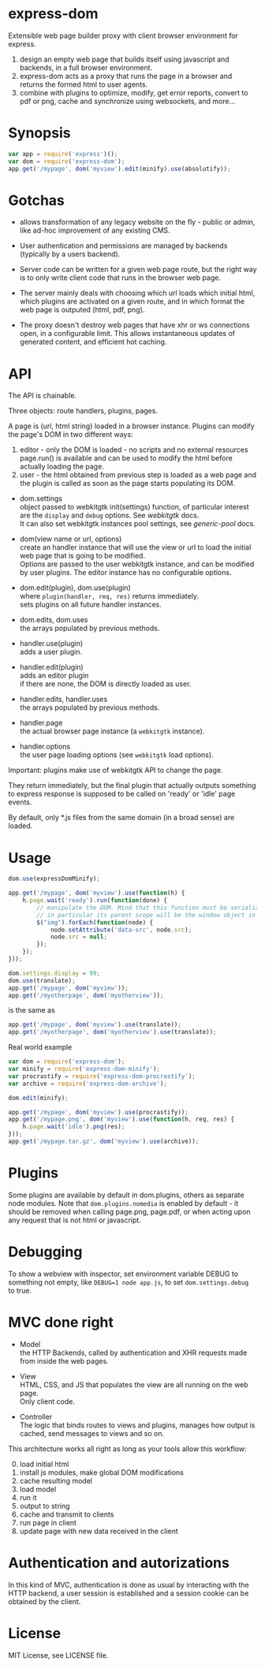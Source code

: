 express-dom
===========

Extensible web page builder proxy with client browser environment for express.

1. design an empty web page that builds itself using javascript and backends,
   in a full browser environment.
2. express-dom acts as a proxy that runs the page in a browser and returns
   the formed html to user agents.
3. combine with plugins to optimize, modify, get error reports, convert to pdf
   or png, cache and synchronize using websockets, and more...


# Synopsis

```js
var app = require('express')();
var dom = require('express-dom');
app.get('/mypage', dom('myview').edit(minify).use(absolutify));
```

# Gotchas

* allows transformation of any legacy website on the fly - public or admin, like
ad-hoc improvement of any existing CMS.

* User authentication and permissions are managed by backends (typically by a
users backend).

* Server code can be written for a given web page route, but the right way is
to only write client code that runs in the browser web page.

* The server mainly deals with choosing which url loads which initial html, 
which plugins are activated on a given route, and in which format the web page
is outputed (html, pdf, png).

* The proxy doesn't destroy web pages that have xhr or ws connections open,
in a configurable limit. This allows instantaneous updates of generated content,
and efficient hot caching.


# API

The API is chainable.

Three objects: route handlers, plugins, pages.

A page is (url, html string) loaded in a browser instance.
Plugins can modify the page's DOM in two different ways:

1. editor - only the DOM is loaded - no scripts and no external resources
   page.run() is available and can be used to modify the html before actually
   loading the page.
2. user - the html obtained from previous step is loaded as a web page
   and the plugin is called as soon as the page starts populating its DOM.

* dom.settings  
  object passed to webkitgtk init(settings) function, of particular
  interest are the `display` and `debug` options. See *webkitgtk* docs.  
  It can also set webkitgtk instances pool settings, see *generic-pool* docs.

* dom(view name or url, options)  
  create an handler instance that will use the view or url to load the initial
  web page that is going to be modified.  
  Options are passed to the user webkitgtk instance, and can be modified by
  user plugins. The editor instance has no configurable options.

* dom.edit(plugin), dom.use(plugin)  
  where `plugin(handler, req, res)` returns immediately.  
  sets plugins on all future handler instances.

* dom.edits, dom.uses  
  the arrays populated by previous methods.

* handler.use(plugin)  
  adds a user plugin.

* handler.edit(plugin)  
  adds an editor plugin  
  if there are none, the DOM is directly loaded as user.

* handler.edits, handler.uses  
  the arrays populated by previous methods.

* handler.page  
  the actual browser page instance (a `webkitgtk` instance).

* handler.options  
  the user page loading options (see `webkitgtk` load options).

Important: plugins make use of webkitgtk API to change the page.

They return immediately, but the final plugin that actually outputs something
to express response is supposed to be called on 'ready' or 'idle' page events.

By default, only *.js files from the same domain (in a broad sense) are
loaded.


# Usage

```js
dom.use(expressDomMinify);

app.get('/mypage', dom('myview').use(function(h) {
	h.page.wait('ready').run(function(done) {
		// manipulate the DOM. Mind that this function must be serializable,
		// in particular its parent scope will be the window object in the page
		$("img").forEach(function(node) {
			node.setAttribute('data-src', node.src);
			node.src = null;
		});
	});
}));
```


```js
dom.settings.display = 99;
dom.use(translate);
app.get('/mypage', dom('myview'));
app.get('/myotherpage', dom('myotherview'));
```
is the same as
```js
app.get('/mypage', dom('myview').use(translate));
app.get('/myotherpage', dom('myotherview').use(translate));
```

Real world example

```js
var dom = require('express-dom');
var minify = require('express-dom-minify');
var procrastify = require('express-dom-procrastify');
var archive = require('express-dom-archive');

dom.edit(minify);

app.get('/mypage', dom('myview').use(procrastify));
app.get('/mypage.png', dom('myview').use(function(h, req, res) {
	h.page.wait('idle').png(res);
}));
app.get('/mypage.tar.gz', dom('myview').use(archive));

```

# Plugins

Some plugins are available by default in dom.plugins, others as separate
node modules.
Note that `dom.plugins.nomedia` is enabled by default - it should be removed
when calling page.png, page.pdf, or when acting upon any request that is not
html or javascript.


# Debugging

To show a webview with inspector, set environment variable DEBUG to something
not empty, like `DEBUG=1 node app.js`, to set `dom.settings.debug` to true.


# MVC done right

* Model  
  the HTTP Backends, called by authentication and XHR requests made
  from inside the web pages.

* View  
	HTML, CSS, and JS that populates the view are all running on the web page.  
	Only client code.

* Controller  
	The logic that binds routes to views and plugins, manages how output is
	cached, send messages to views and so on.

This architecture works all right as long as your tools allow this workflow:

0. load initial html
1. install js modules, make global DOM modifications
2. cache resulting model
3. load model
4. run it
5. output to string
6. cache and transmit to clients
7. run page in client
8. update page with new data received in the client


# Authentication and autorizations

In this kind of MVC, authentication is done as usual by interacting with
the HTTP backend, a user session is established and a session cookie can
be obtained by the client.


# License

MIT License, see LICENSE file.


